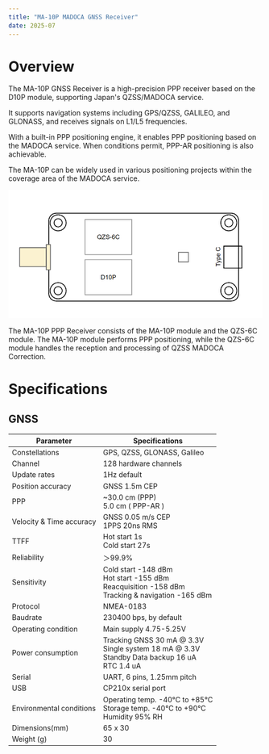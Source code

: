 ```yaml
---
title: "MA-10P MADOCA GNSS Receiver"
date: 2025-07
---
```


# Overview

The MA-10P GNSS Receiver is a high-precision PPP receiver based on the D10P module, supporting Japan's QZSS/MADOCA service.

It supports navigation systems including GPS/QZSS, GALILEO, and GLONASS, and receives signals on L1/L5 frequencies.

With a built-in PPP positioning engine, it enables PPP positioning based on the MADOCA service. When conditions permit, PPP-AR positioning is also achievable.

The MA-10P can be widely used in various positioning projects within the coverage area of the MADOCA service.

![MA-10P PPP Receiver](../../../images/ma-10p/ma-10p-main-00.png)

The MA-10P PPP Receiver consists of the MA-10P module and the QZS-6C module. The MA-10P module performs PPP positioning, while the QZS-6C module handles the reception and processing of QZSS MADOCA Correction.

# Specifications

## GNSS

| Parameter | Specifications |
| --- | --- |
| Constellations | GPS, QZSS, GLONASS, Galileo |
| Channel | 128 hardware channels |
| Update rates | 1Hz default |
| Position accuracy | GNSS 1.5m CEP |
| PPP | ~30.0 cm (PPP)<br> 5.0 cm ( PPP-AR ) |
| Velocity & Time accuracy | GNSS 0.05 m/s CEP<br>1PPS 20ns RMS |
| TTFF | Hot start 1s<br>Cold start 27s |
| Reliability | ＞99.9% |
| Sensitivity | Cold start -148 dBm<br>Hot start -155 dBm<br>Reacquisition -158 dBm<br>Tracking & navigation -165 dBm |
| Protocol | NMEA-0183 |
| Baudrate | 230400 bps, by default |
| Operating condition | Main supply 4.75-5.25V|
| Power consumption | Tracking GNSS 30 mA @ 3.3V<br>Single system 18 mA @ 3.3V<br>Standby Data backup 16 uA<br>RTC 1.4 uA |
| Serial | UART, 6 pins, 1.25mm pitch|
| USB | CP210x serial port |
| Environmental conditions | Operating temp. -40°C to +85°C<br>Storage temp. -40°C to +90°C<br>Humidity 95% RH |
| Dimensions(mm) | 65 x 30 |
| Weight (g) | 30 |



